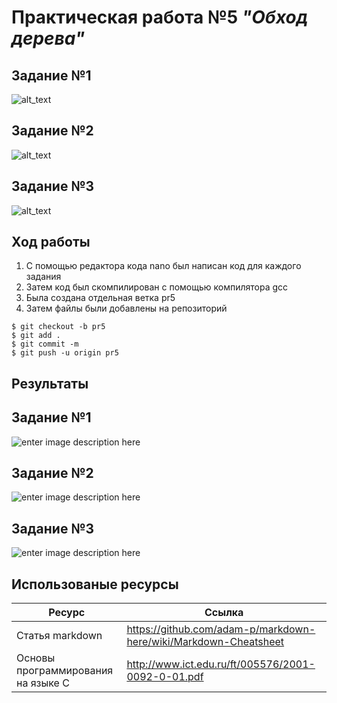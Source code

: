 # Практическая работа №5 ***"Обход дерева"***
## Задание №1
![alt_text](https://pp.userapi.com/c850536/v850536982/f0667/WVXF5E5XroQ.jpg)
## Задание №2
![alt_text](https://pp.userapi.com/c850536/v850536982/f066f/GV4k37N8Ow8.jpg)
## Задание №3
![alt_text](https://pp.userapi.com/c850536/v850536982/f0677/1iOEqtRUipU.jpg)
## Ход работы
1. С помощью редактора кода nano был написан код для каждого задания
2. Затем код был скомпилирован с помощью компилятора gcc
3. Была создана отдельная ветка pr5 
4. Затем файлы были добавлены  на репозиторий
```
$ git checkout -b pr5
$ git add .
$ git commit -m
$ git push -u origin pr5
```
## Результаты

## Задание №1
![enter image description here](https://i.ibb.co/bQh75dX/1-5.png)
## Задание №2
![enter image description here](https://i.ibb.co/BwPqLSD/2-5.png)
## Задание №3
![enter image description here](https://i.ibb.co/QY6hmP3/3-5.png)
## Использованые ресурсы

| Ресурс          | Ссылка                                                           |
| ------------    | -----------------------------------------------------------------|
| Статья markdown | https://github.com/adam-p/markdown-here/wiki/Markdown-Cheatsheet |
| Основы программирования на языке С         | http://www.ict.edu.ru/ft/005576/2001-0092-0-01.pdf               |
